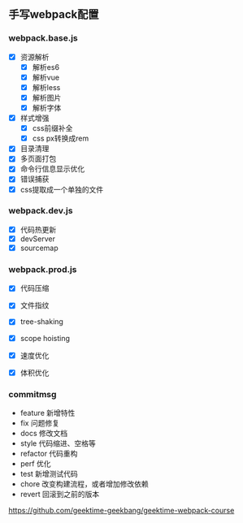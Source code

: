 ## 手写webpack配置

### webpack.base.js

- [x] 资源解析
    - [x] 解析es6
    - [x] 解析vue
    - [x] 解析less
    - [x] 解析图片
    - [x] 解析字体
- [x] 样式增强
    - [x] css前缀补全
    - [x] css px转换成rem
- [x] 目录清理
- [x] 多页面打包
- [x] 命令行信息显示优化
- [x] 错误捕获
- [x] css提取成一个单独的文件

### webpack.dev.js

- [x] 代码热更新
- [x] devServer
- [x] sourcemap

### webpack.prod.js

- [x] 代码压缩
- [x] 文件指纹
- [x] tree-shaking
- [x] scope hoisting
- [x] 速度优化
- [x] 体积优化 


### commitmsg 

- feature 新增特性
- fix 问题修复
- docs 修改文档
- style 代码缩进、空格等
- refactor 代码重构
- perf 优化
- test 新增测试代码
- chore 改变构建流程，或者增加修改依赖
- revert 回滚到之前的版本

https://github.com/geektime-geekbang/geektime-webpack-course